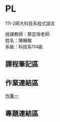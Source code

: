 # PL
111-2師大科技系程式語言

授課教師：蔡芸琤老師  
姓名：陳翰駿  
系級：科技系114級  
## 課程筆記區  
## 作業連結區 
[作業一](https://github.com/junnn1219/PL/blob/main/作業一.ipynb)
## 專題連結區
